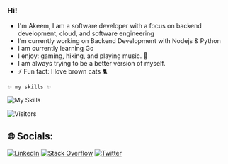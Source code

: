 ### Hi! 

- I'm Akeem, I am a software developer with a focus on backend development, cloud, and software engineering
- I’m currently working on Backend Development with Nodejs & Python
- I am currently learning Go
- I enjoy: gaming, hiking, and playing music. 🎸
- I am always trying to be a better version of myself.
- ⚡ Fun fact: I love brown cats 🐈 

`✨ my skills ✨`  

![My Skills](https://skillicons.dev/icons?i=py,nodejs,django,aws,docker,go&theme=light)

![Visitors](https://api.visitorbadge.io/api/visitors?path=https%3A%2F%2Fgithub.com%2Faoamusat&label=%F0%9F%8F%A1%20visitors&labelColor=%232ccce4&countColor=%23dce775&style=flat-square)

## 🌐 Socials:
[![LinkedIn](https://img.shields.io/badge/LinkedIn-%230077B5.svg?logo=linkedin&logoColor=white)](https://linkedin.com/in/aoamusat) [![Stack Overflow](https://img.shields.io/badge/-Stackoverflow-FE7A16?logo=stack-overflow&logoColor=white)](https://stackoverflow.com/users/7326063) [![Twitter](https://img.shields.io/badge/Twitter-%231DA1F2.svg?logo=Twitter&logoColor=white)](https://twitter.com/olayml)
